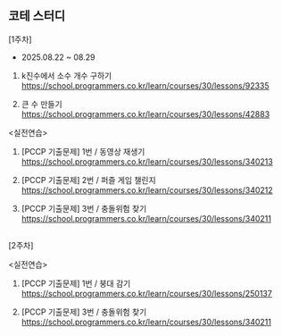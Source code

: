 <h2>코테 스터디</h2>

[1주차]
- 2025.08.22 ~ 08.29
1. k진수에서 소수 개수 구하기<br>
https://school.programmers.co.kr/learn/courses/30/lessons/92335

2. 큰 수 만들기<br>
https://school.programmers.co.kr/learn/courses/30/lessons/42883

<실전연습>
1. [PCCP 기출문제] 1번 / 동영상 재생기<br>
https://school.programmers.co.kr/learn/courses/30/lessons/340213

2. [PCCP 기출문제] 2번 / 퍼즐 게임 챌린지<br>
https://school.programmers.co.kr/learn/courses/30/lessons/340212

3. [PCCP 기출문제] 3번 / 충돌위험 찾기<br>
https://school.programmers.co.kr/learn/courses/30/lessons/340211

##

[2주차]

<실전연습>
1. [PCCP 기출문제] 1번 / 붕대 감기<br>
https://school.programmers.co.kr/learn/courses/30/lessons/250137

2. [PCCP 기출문제] 3번 / 충돌위험 찾기<br>
https://school.programmers.co.kr/learn/courses/30/lessons/340211
